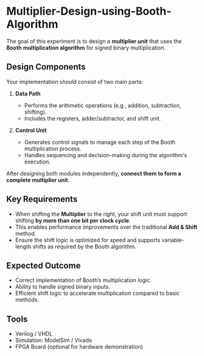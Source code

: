 # Multiplier-Design-using-Booth-Algorithm

The goal of this experiment is to design a **multiplier unit** that uses the **Booth multiplication algorithm** for signed binary multiplication.

## Design Components

Your implementation should consist of two main parts:

1. **Data Path**
   - Performs the arithmetic operations (e.g., addition, subtraction, shifting).
   - Includes the registers, adder/subtractor, and shift unit.

2. **Control Unit**
   - Generates control signals to manage each step of the Booth multiplication process.
   - Handles sequencing and decision-making during the algorithm's execution.

After designing both modules independently, **connect them to form a complete multiplier unit**.

## Key Requirements

- When shifting the **Multiplier** to the right, your shift unit must support shifting **by more than one bit per clock cycle**.
- This enables performance improvements over the traditional **Add & Shift** method.
- Ensure the shift logic is optimized for speed and supports variable-length shifts as required by the Booth algorithm.

## Expected Outcome

- Correct implementation of Booth’s multiplication logic.
- Ability to handle signed binary inputs.
- Efficient shift logic to accelerate multiplication compared to basic methods.

## Tools

- Verilog / VHDL
- Simulation: ModelSim / Vivado
- FPGA Board (optional for hardware demonstration)
